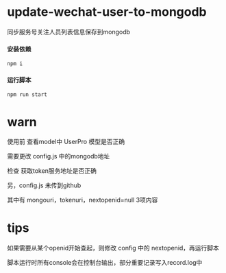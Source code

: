 # update-wechat-user-to-mongodb
同步服务号关注人员列表信息保存到mongodb

#### 安装依赖
    npm i

#### 运行脚本
    npm run start

# warn

使用前 查看model中 UserPro 模型是否正确

需要更改 config.js 中的mongodb地址

检查 获取token服务地址是否正确



另，config.js 未传到github

其中有 mongouri，tokenuri，nextopenid=null 3项内容

# tips

如果需要从某个openid开始查起，则修改 config 中的 nextopenid，再运行脚本

脚本运行时所有console会在控制台输出，部分重要记录写入record.log中